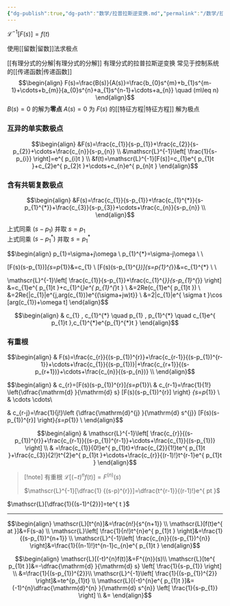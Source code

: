 ```yaml
---
{"dg-publish":true,"dg-path":"数学/拉普拉斯逆变换.md","permalink":"/数学/拉普拉斯逆变换/","dgPassFrontmatter":true,"noteIcon":"","created":"2024-05-21T15:20:28.258+08:00","updated":"2024-06-22T18:40:44.905+08:00"}
---
```


$\mathscr{L}^{-1}[F(s)]=f(t)$

使用[[留数\|留数]]法求极点

[[有理分式的分解\|有理分式的分解]]
有理分式的拉普拉斯逆变换
常见于控制系统的[[传递函数\|传递函数]]
$$\begin{align}
F(s)=\frac{B(s)}{A(s)}=\frac{b_{0}s^{m}+b_{1}s^{m-1}+\cdots+b_{m}}{a_{0}s^{n}+a_{1}s^{n-1}+\cdots+a_{n}}  \quad (m\leq n)
\end{align}$$
$B(s)=0$ 的解为**零点**
$A(s)=0$ 为 $F(s)$ 的[[特征方程\|特征方程]]    解为极点

### 互异的单实数极点
$$\begin{align}
&F(s)=\frac{c_{1}}{s-p_{1}}+\frac{c_{2}}{s-p_{2}}+\cdots+\frac{c_{n}}{s-p_{n}} \\
&\mathscr{L}^{-1}\left[ \frac{1}{s-p_{i}} \right]=e^{ p_{i}t } \\
&f(t)=\mathscr{L}^{-1}[F(s)]=c_{1}e^{ p_{1}t }+c_{2}e^{ p_{2}t }+\cdots+c_{n}e^{ p_{n}t }
\end{align}$$

### 含有共轭复数极点

$$\begin{align}
&F(s)=\frac{c_{1}}{s-p_{1}}+\frac{c_{1}^{*}}{s-p_{1}^{*}}+\frac{c_{3}}{s-p_{3}}+\cdots+\frac{c_{n}}{s-p_{n}} \\ 
\end{align}$$

上式同乘 $(s-p_{1})$ 并取 $s=p_{1}$    
上式同乘 $(s-p_{1}^{*})$ 并取 $s=p_{1}^{*}$    

$$\begin{align}
p_{1}=\sigma+j\omega    \\ 
p_{1}^{*}=\sigma-j\omega \\ \\

[F(s)(s-p_{1})]_{s=p_{1}}&=c_{1} \\ 
 [F(s)(s-p_{1}^{*})]_{s=p_{1}^{*}}&=c_{1}^{*} \\ \\

\mathscr{L}^{-1}\left[ \frac{c_{1}}{s-p_{1}}+\frac{c_{1}^{*}}{s-p_{1}^{*}} \right] &=c_{1}e^{ p_{1}t }+c_{1}^{*}e^{ p_{1}^{*}t } \\
&=2Re(c_{1}e^{ p_{1}t }) \\
&=2Re\{|c_{1}|e^{j\,arg(c_{1})}e^{(\sigma+jw)t}\} \\
&=2|c_{1}|e^{ \sigma t }\cos [arg(c_{1})+\omega t]
\end{align}$$


$$\begin{align}
 & c_{1} , c_{1}^{*} \quad  p_{1} ,  p_{1}^{*} \quad  c_{1}e^{ p_{1}t },c_{1}^{*}e^{p_{1}^{*}t }
\end{align}$$

### 有重根
$$\begin{align}
 & F(s)=\frac{c_{r}}{(s-p_{1})^{r}}+\frac{c_{r-1}}{(s-p_{1})^{r-1}}+\cdots+\frac{c_{1}}{(s-p_{1})}|+\frac{c_{r+1}}{(s-p_{r+1})}+\cdots+\frac{c_{n}}{(s-p_{n})} \\
\end{align}$$

$$\begin{align}
  & c_{r}=[F(s)(s-p_{1})^{r}]_{s=p_{1}}\\  & c_{r-1}=\frac{1}{1!} \left\{\dfrac{\mathrm{d} }{\mathrm{d} s}  [F(s)(s-p_{1})^{r}] \right\} _{s=p_{1}} \\
 & \cdots \cdots\\

 & c_{r-j}=\frac{1}{j!}\left \{\dfrac{\mathrm{d}^{j} }{\mathrm{d} s^{j}} [F(s)(s-p_{1})^{r}] \right\}_{s=p_{1}} \\
\end{align}$$

$$\begin{align}
 & \mathscr{L}^{-1}\left[ \frac{c_{r}}{(s-p_{1})^{r}}+\frac{c_{r-1}}{(s-p_{1})^{r-1}}+\cdots+\frac{c_{1}}{(s-p_{1})} \right] \\
 & =\frac{c_{1}}{0!}e^{ p_{1}t}+\frac{c_{2}}{1!}te^{ p_{1}t }+\frac{c_{3}}{2!}t^{2}e^{ p_{1}t }+\cdots+\frac{c_{r}}{(r-1)!}t^{r-1}e^{ p_{1}t }
\end{align}$$


>[!note] 有重根
> $\mathscr{L}[(-t)^{n}f(t)]=F^{(n)}(s)$
> 
> $\mathscr{L}^{-1}[\dfrac{1}
> {(s-p)^{r}}]=\dfrac{t^{r-1}}{(r-1)!}e^{ pt }$

$\mathscr{L}[\dfrac{1}{(s-1)^{2}}]=te^{ t }$

***
$$\begin{align}
\mathscr{L}[t^{n}]&=\frac{n!}{s^{n+1}} \\
\mathscr{L}[f(t)e^{ at }]&=F(s-a) \\
\mathscr{L}\left[ \frac{1}{n!}t^{n}e^{ p_{1}t } \right]&=\frac{1}{(s-p_{1})^{n+1}} \\
\mathscr{L}^{-1}\left[ \frac{c_{n}}{(s-p_{1})^{n}} \right]&=\frac{1}{(n-1)!}t^{n-1}c_{n}e^{ p_{1}t }
\end{align}$$


$$\begin{align}
 \mathscr{L}[(-t)^{n}f(t)]&=F^{(n)}(s)\\
\mathscr{L}[te^{ p_{1}t }]&=-\dfrac{\mathrm{d} }{\mathrm{d} s}  \left[ \frac{1}{s-p_{1}} \right]  \\
&=\frac{1}{(s-p_{1})^{2}}\\
\mathscr{L}^{-1}\left[ \frac{1}{(s-p_{1})^{2}} \right]&=te^{p_{1}t} \\
\mathscr{L}[(-t)^{n}e^{ p_{1}t }]&=(-1)^{n}\dfrac{\mathrm{d}^{n} }{\mathrm{d} s^{n}}  \left[ \frac{1}{s-p_{1}} \right] \\
&=
\end{align}$$

